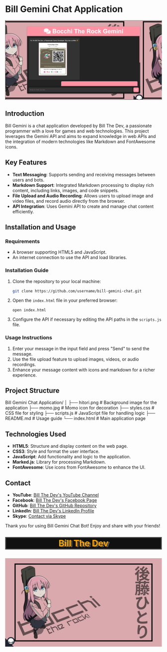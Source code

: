 # Bill Gemini Chat Application

![Bill Gemini Logo](billGemini.png)

## Introduction

Bill Gemini is a chat application developed by Bill The Dev, a passionate programmer with a love for games and web technologies. This project leverages the Gemini API and aims to expand knowledge in web APIs and the integration of modern technologies like Markdown and FontAwesome icons.

## Key Features

- **Text Messaging**: Supports sending and receiving messages between users and bots.
- **Markdown Support**: Integrated Markdown processing to display rich content, including links, images, and code snippets.
- **File Upload and Audio Recording**: Allows users to upload image and video files, and record audio directly from the browser.
- **API Integration**: Uses Gemini API to create and manage chat content efficiently.

## Installation and Usage

### Requirements

- A browser supporting HTML5 and JavaScript.
- An internet connection to use the API and load libraries.

### Installation Guide

1. Clone the repository to your local machine:
    ```bash
    git clone https://github.com/username/bill-gemini-chat.git
    ```

2. Open the `index.html` file in your preferred browser:
    ```plaintext
    open index.html
    ```

3. Configure the API if necessary by editing the API paths in the `scripts.js` file.

### Usage Instructions

1. Enter your message in the input field and press "Send" to send the message.
2. Use the file upload feature to upload images, videos, or audio recordings.
3. Enhance your message content with icons and markdown for a richer experience.

## Project Structure

Bill Gemini Chat Application/
│
├── hitori.png # Background image for the application
├── momo.jpg # Momo icon for decoration
├── styles.css # CSS file for styling
├── scripts.js # JavaScript file for handling logic
├── README.md # Usage guide
└── index.html # Main application page


## Technologies Used

- **HTML5**: Structure and display content on the web page.
- **CSS3**: Style and format the user interface.
- **JavaScript**: Add functionality and logic to the application.
- **Marked.js**: Library for processing Markdown.
- **FontAwesome**: Use icons from FontAwesome to enhance the UI.

## Contact

- **YouTube**: [Bill The Dev's YouTube Channel](https://www.youtube.com/channel/UCdRe_4FG7JhOERlfcyeNhnw)
- **Facebook**: [Bill The Dev's Facebook Page](https://www.facebook.com/billthedev)
- **GitHub**: [Bill The Dev's GitHub Repository](https://github.com/billthedev)
- **LinkedIn**: [Bill The Dev's LinkedIn Profile](https://www.linkedin.com/in/billthedev)
- **Skype**: [Contact via Skype](https://www.skype.com/billthedev)

Thank you for using Bill Gemini Chat Bot! Enjoy and share with your friends!

<p align="center" style="font-size: 2em; font-weight: bold; color: #FFA500; text-shadow: 2px 2px 4px #000, 4px 2px 2px #AAAAAA; border: 3px solid #444; background-color: #111">
  Bill The Dev
</p>

<p align="center">
  <img src="hitori.png" alt="Hitori">
</p>
